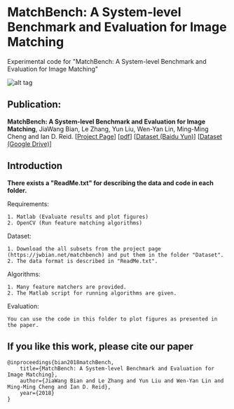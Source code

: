 # MatchBench: A System-level Benchmark and Evaluation for Image Matching
Experimental code for "MatchBench: A System-level Benchmark and Evaluation for Image Matching"

![alt tag](https://jwbian.net/wp-content/uploads/2017/09/Pipeline.png)

## Publication:

**MatchBench: A System-level Benchmark and Evaluation for Image Matching**, JiaWang Bian, Le Zhang, Yun Liu, Wen-Yan Lin, Ming-Ming Cheng and Ian D. Reid.
[[Project Page](http://jwbian.net/matchbench)] [[pdf](https://arxiv.org/abs/1709.03917)] [[Dataset (Baidu Yun)](http://pan.baidu.com/s/1c22HIFI)] [[Dataset (Google Drive)](https://drive.google.com/open?id=0BzSIuFwe7BkTemlNVjZYclFWOFk)]


## Introduction

**There exists a "ReadMe.txt" for describing the data and code in each folder.**

Requirements:

	1. Matlab (Evaluate results and plot figures)
	2. OpenCV (Run feature matching algorithms)
 
Dataset:
	
	1. Download the all subsets from the project page (https://jwbian.net/matchbench) and put them in the folder "Dataset".
	2. The data format is described in "ReadMe.txt".
    
Algorithms:
	
	1. Many feature matchers are provided.
	2. The Matlab script for running algorithms are given.
    
Evaluation:
	
	You can use the code in this folder to plot figures as presented in the paper.
    

## If you like this work, please cite our paper
	@inproceedings{bian2018matchBench,
 	    title={MatchBench: A System-level Benchmark and Evaluation for Image Matching},
	    author={JiaWang Bian and Le Zhang and Yun Liu and Wen-Yan Lin and Ming-Ming Cheng and Ian D. Reid},
	    year={2018}
	}



